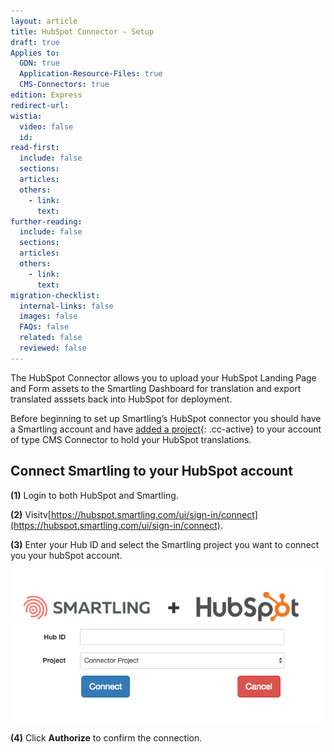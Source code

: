 ```yaml
---
layout: article
title: HubSpot Connector - Setup
draft: true
Applies to:
  GDN: true
  Application-Resource-Files: true
  CMS-Connectors: true
edition: Express
redirect-url:
wistia:
  video: false
  id:
read-first:
  include: false
  sections:
  articles:
  others:
    - link:
      text:
further-reading:
  include: false
  sections:
  articles:
  others:
    - link:
      text:
migration-checklist:
  internal-links: false
  images: false
  FAQs: false
  related: false
  reviewed: false
---
```



The HubSpot Connector allows you to upload your HubSpot Landing Page and Form assets to the Smartling Dashboard for translation and export translated asssets back into HubSpot for deployment.

Before beginning to set up Smartling’s HubSpot connector you should have a Smartling account and have [added a project](){: .cc-active} to your account of type CMS Connector to hold your HubSpot translations.

## Connect Smartling to your HubSpot account

**(1)** Login to both HubSpot and Smartling.

**(2)** Visitv[https://hubspot.smartling.com/ui/sign-in/connect](https://hubspot.smartling.com/ui/sign-in/connect).

**(3)** Enter your Hub ID and select the Smartling project you want to connect you your hubSpot account.

![medium](/uploads/versions/connect_to_smartling---x----659-320x---.png)

**(4)** Click **Authorize** to confirm the connection.